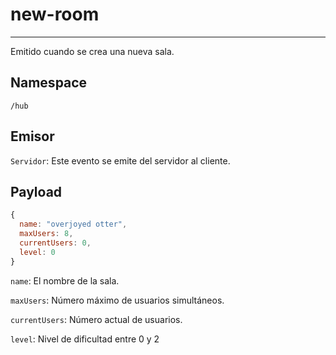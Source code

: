 # new-room

--------------------------------------------------------------------------------

Emitido cuando se crea una nueva sala.

## Namespace

`/hub`

## Emisor

`Servidor`: Este evento se emite del servidor al cliente.

## Payload

```javascript
{
  name: "overjoyed otter",
  maxUsers: 8,
  currentUsers: 0,
  level: 0
}
```
`name`: El nombre de la sala.

`maxUsers`: Número máximo de usuarios simultáneos.

`currentUsers`: Número actual de usuarios.

`level`: Nivel de dificultad entre 0 y 2
